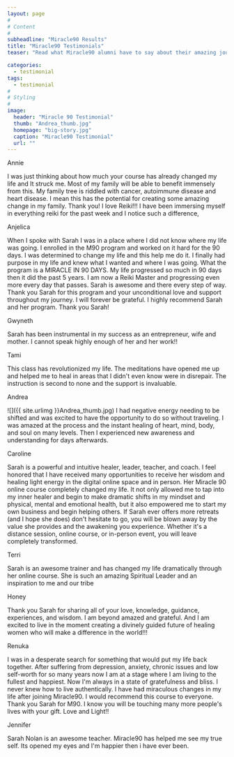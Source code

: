 ```yaml
---
layout: page
#
# Content
#
subheadline: "Miracle90 Results"
title: "Miracle90 Testimonials"
teaser: "Read what Miracle90 alumni have to say about their amazing journey and transormations"

categories:
  - testimonial
tags:
  - testimonial
#
# Styling
#
image:
  header: "Miracle 90 Testimonial"
  thumb: "Andrea_thumb.jpg"
  homepage: "big-story.jpg"
  caption: "Miracle90 Testimonial"
  url: ""
---
```


Annie

I was just thinking about how much your course has already changed my life and It struck me. Most of my family will be able to benefit immensely from this. My family tree is riddled with cancer, autoimmune disease and heart disease. I mean this has the potential for creating some amazing change in my family. Thank you! I love Reiki!!! I have been immersing myself in everything reiki for the past week and I notice such a difference,

Anjelica

When I spoke with Sarah I was in a place where I did not know where my life was going. I enrolled in the M90 program and worked on it hard for the 90 days. I was determined to change my life and this help me do it. I finally had purpose in my life and knew what I wanted and where I was going. What the program is a MIRACLE IN 90 DAYS. My life progressed so much in 90 days then it did the past 5 years. I am now a Reiki Master and progressing even more every day that passes. Sarah is awesome and there every step of way. Thank you Sarah for this program and your unconditional love and support throughout my journey. I will forever be grateful. I highly recommend Sarah and her program. Thank you Sarah!

Gwyneth

Sarah has been instrumental in my success as an entrepreneur, wife and mother. I cannot speak highly enough of her and her work!!

Tami

This class has revolutionized my life. The meditations have opened me up and helped me to heal in areas that I didn't even know were in disrepair. The instruction is second to none and the support is invaluable.

Andrea

![]({{ site.urlimg }}Andrea_thumb.jpg)
I had negative energy needing to be shifted and was excited to have the opportunity to do so without traveling. I was amazed at the process and the instant healing of heart, mind, body, and soul on many levels. Then I experienced new awareness and understanding for days afterwards.

Caroline

Sarah is a powerful and intuitive healer, leader, teacher, and coach. I feel honored that I have received many opportunities to receive her wisdom and healing light energy in the digital online space and in person. Her Miracle 90 online course completely changed my life. It not only allowed me to tap into my inner healer and begin to make dramatic shifts in my mindset and physical, mental and emotional health, but it also empowered me to start my own business and begin helping others. If Sarah ever offers more retreats (and I hope she does) don't hesitate to go, you will be blown away by the value she provides and the awakening you experience. Whether it's a distance session, online course, or in-person event, you will leave completely transformed.

Terri

Sarah is an awesome trainer and has changed my life dramatically through her online course. She is such an amazing Spiritual Leader and an inspiration to me and our tribe

Honey

Thank you Sarah for sharing all of your love, knowledge, guidance, experiences, and wisdom.  I am beyond amazed and grateful. And I am excited to live in the moment creating a divinely guided future of healing women who will make a difference in the world!!!

Renuka

I was in a desperate search for something that would put my life back together. After suffering from depression, anxiety, chronic issues and low self-worth for so many years now I am at a stage where I am living to the fullest and happiest. Now I'm always in a state of gratefulness and bliss. I never knew how to live authentically. I have had miraculous changes in my life after joining Miracle90. I would recommend this course to everyone. Thank you Sarah for M90. I know you will be touching many more people's lives with your gift. Love and Light!! 

Jennifer

Sarah Nolan is an awesome teacher. Miracle90 has helped me see my true self. Its opened my eyes and I'm happier then i have ever been.

 [1]: #
 [2]: #
 [3]: #
 [4]: #
 [5]: #
 [6]: #
 [7]: #
 [8]: #
 [9]: #
 [10]: #